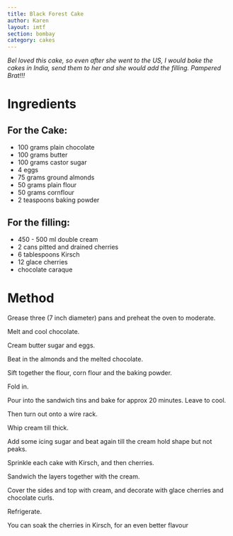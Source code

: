 ```yaml
---
title: Black Forest Cake
author: Karen
layout: imtf
section: bombay
category: cakes
---
```


_Bel loved this cake, so even after she went to the US, I would bake the cakes in India, send them to her and she would add the filling. Pampered Brat!!!_

# Ingredients

## For the Cake:
* 100 grams plain chocolate
* 100 grams butter
* 100 grams castor sugar
* 4 eggs
* 75 grams ground almonds
* 50 grams plain flour
* 50 grams cornflour
* 2 teaspoons baking powder
 

## For the filling:
* 450 - 500 ml double cream
* 2 cans pitted and drained cherries
* 6 tablespoons Kirsch
* 12 glace cherries
* chocolate caraque
 

# Method

Grease three (7 inch  diameter) pans and preheat the oven to moderate.

Melt and cool chocolate.

Cream butter sugar and eggs.

Beat in the almonds and the melted chocolate.

Sift together the flour, corn flour and the baking powder.

Fold in.

Pour into the sandwich tins and bake for approx 20 minutes. Leave to cool.

Then turn out onto a wire rack.

Whip cream till thick.

Add some icing sugar and beat again till the cream hold shape but not peaks.

Sprinkle each cake with Kirsch, and then cherries.

Sandwich the layers together with the cream.

Cover the sides and top with cream, and decorate with glace cherries and chocolate curls.

Refrigerate.

You can soak the cherries in Kirsch, for an even better flavour
